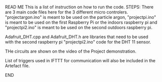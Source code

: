 READ ME
This is a list of instruction on how to run the code.
STEPS:
There are 3 main code files here for the 3 different micro controlers. "projectargon.ino" is meant to be used on the particle argon, "projectpi.ino" is meant to be used on the first Raspberry Pi or the indoors raspberry pi and "projectpi2.ino" is meant to be used on the second outdoors raspberry pi.

Adafruit_DHT.cpp and Adafruit_DHT.h are libraries that need to be used with the second raspberry pi "projectpi2.ino" code for the DHT 11 sensor.

THe circuits are shown on the video of the Project demonstration.

List of triggers used in IFTTT for communication will also be included in the Artefact file.

END
